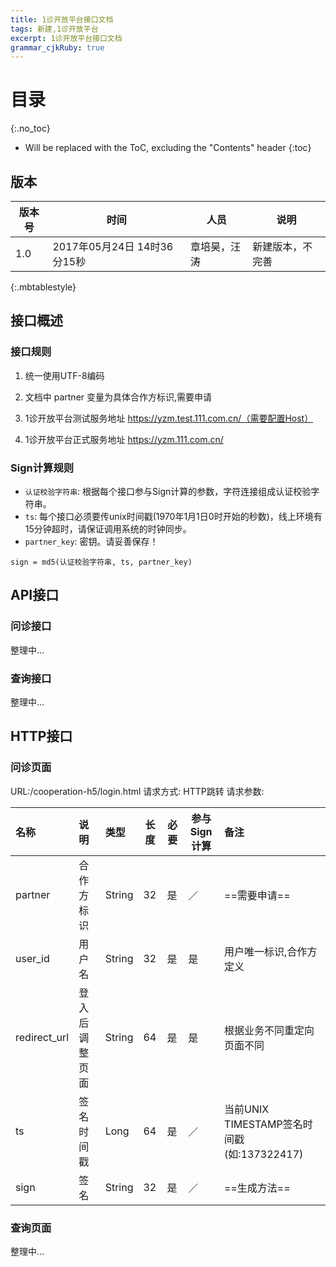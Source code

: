 ```yaml
---
title: 1诊开放平台接口文档
tags: 新建,1诊开放平台
excerpt: 1诊开放平台接口文档
grammar_cjkRuby: true
---
```


# 目录
{:.no_toc}

* Will be replaced with the ToC, excluding the "Contents" header
{:toc}

## 版本

| 版本号    | 时间    |  人员   | 说明    |
| --- | --- | --- | --- |
|   1.0  | 2017年05月24日 14时36分15秒    | 章培昊，汪涛    |  新建版本，不完善   |
{:.mbtablestyle}

## 接口概述

### 接口规则

1. 统一使用UTF-8编码

2. 文档中 partner 变量为具体合作方标识,需要申请

3. 1诊开放平台测试服务地址 https://yzm.test.111.com.cn/（需要配置Host）

4. 1诊开放平台正式服务地址 https://yzm.111.com.cn/

### Sign计算规则

* `认证校验字符串`: 根据每个接口参与Sign计算的参数，字符连接组成认证校验字符串。
* `ts`: 每个接口必须要传unix时间戳(1970年1月1日0时开始的秒数)，线上环境有15分钟超时，请保证调用系统的时钟同步。
* `partner_key`: 密钥。请妥善保存！

```
sign = md5(认证校验字符串, ts, partner_key)
```

## API接口

### 问诊接口


整理中...

### 查询接口


整理中...

## HTTP接口

### 问诊页面

URL:/cooperation-h5/login.html
请求方式: HTTP跳转
请求参数:

| 名称 | 说明 | 类型 | 长度 | 必要 | 参与Sign计算 |备注|
| :-- | :-- | :-- | -- | -- | -- | :-- |
|partner|合作方标识|String|32|是|／|==需要申请==|
|user_id|用户名|String|32|是|是|用户唯一标识,合作方定义|
|redirect_url|登入后调整页面|String|64|是|是|根据业务不同重定向页面不同|
|ts|签名时间戳|Long|64|是|／|当前UNIX TIMESTAMP签名时间戳 (如:137322417)|
|sign|签名|String|32|是|／|==生成方法==|

### 查询页面


整理中...
